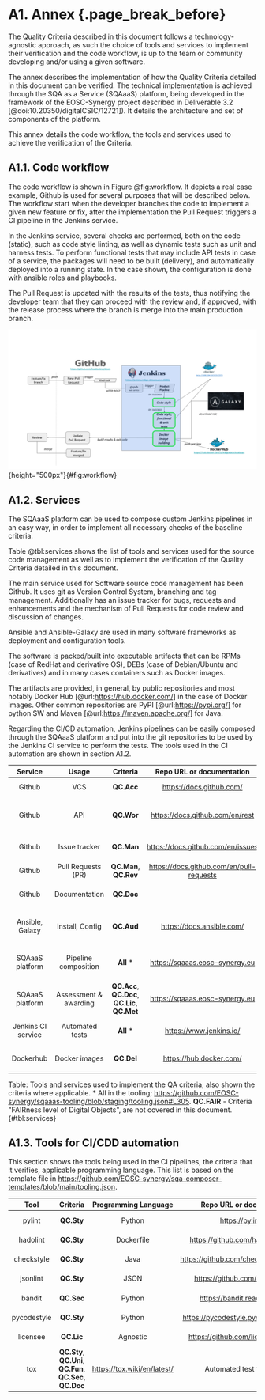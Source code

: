 # A1. Annex {.page_break_before}

The Quality Criteria described in this document follows a technology-agnostic approach, as such the
choice of tools and services to implement their verification and the code workflow, is up to the
team or community developing and/or using a given software.

The annex describes the implementation of how the Quality Criteria detailed in this document can be
verified. The technical implementation is achieved through the SQA as a Service (SQAaaS) platform,
being developed in the framework of the EOSC-Synergy project described in Deliverable 3.2
[@doi:10.20350/digitalCSIC/12721]). It details the architecture and set of components of the
platform.

This annex details the code workflow, the tools and services used to achieve the verification of
the Criteria.

## A1.1. Code workflow

The code workflow is shown in Figure @fig:workflow. It depicts a real case example, Github is used
for several purposes that will be described below. The workflow start when the developer branches
the code to implement a given new feature or fix, after the implementation the Pull Request triggers
a CI pipeline in the Jenkins service.

In the Jenkins service, several checks are performed, both on the code (static), such as code style
linting, as well as dynamic tests such as unit and harness tests. To perform functional tests that
may include API tests in case of a service, the packages will need to be built (delivery), and
automatically deployed into a running state. In the case shown, the configuration is done with
ansible roles and playbooks.

The Pull Request is updated with the results of the tests, thus notifying the developer team that
they can proceed with the review and, if approved, with the release process where the branch is
merge into the main production branch.

![Code workflow](images/devops.png){height="500px"}{#fig:workflow}

## A1.2. Services

The SQAaaS platform can be used to compose custom Jenkins pipelines in an easy way, in order to
implement all necessary checks of the baseline criteria.

Table @tbl:services shows the list of tools and services used for the source code management as well
as to implement the verification of the Quality Criteria detailed in this document.

The main service used for Software source code management has been Github. It uses git as Version
Control System, branching and tag management. Additionally has an issue tracker for bugs, requests
and enhancements and the mechanism of Pull Requests for code review and discussion of changes.

Ansible and Ansible-Galaxy are used in many software frameworks as deployment and configuration
tools.

The software is packed/built into executable artifacts that can be RPMs (case of RedHat and
derivative OS), DEBs (case of Debian/Ubuntu and derivatives) and in many cases containers such as
Docker images.

The artifacts are provided, in general, by public repositories and most notably Docker Hub
[@url:https://hub.docker.com/] in the case of Docker images. Other common repositories are PyPI
[@url:https://pypi.org/] for python SW and Maven [@url:https://maven.apache.org/] for Java.

Regarding the CI/CD automation, Jenkins pipelines can be easily composed through the SQAaaS platform
and put into the git repositories to be used by the Jenkins CI service to perform the tests. The
tools used in the CI automation are shown in section A1.2.

| Service            | Usage                 | Criteria   |  Repo URL or documentation                             | Comment                                      |
|:------------------:|:---------------------:|:----------:|:------------------------------------------------------:|:--------------------------------------------:|
| Github             | VCS                   | **QC.Acc** | <https://docs.github.com/>                             | Source code repository - git                 |
| Github             | API                   | **QC.Wor** | <https://docs.github.com/en/rest>                      | git branching management and version tagging |
| Github             | Issue tracker         | **QC.Man** | <https://docs.github.com/en/issues>                    | Track issues, bugs, new features, etc.       |
| Github             | Pull Requests (PR)    | **QC.Man**, **QC.Rev** | <https://docs.github.com/en/pull-requests> | Code review through PRs                      |
| Github             | Documentation         | **QC.Doc** |                                                        | Documentation present in VCS repository      |
| Ansible, Galaxy    | Install, Config       | **QC.Aud** | <https://docs.ansible.com/>                            | Automated deployment and configuration       |
| SQAaaS platform    | Pipeline composition  | **All** *  | <https://sqaaas.eosc-synergy.eu>                       | Pipeline composition for automatic tests     |
| SQAaaS platform    | Assessment & awarding | **QC.Acc**, **QC.Doc**, **QC.Lic**, **QC.Met** | <https://sqaaas.eosc-synergy.eu>  | Bronze badge awarding         |
| Jenkins CI service | Automated tests       | **All** *  | <https://www.jenkins.io/>                              | Execution of automatic tests                 |
| Dockerhub          | Docker images         | **QC.Del** | <https://hub.docker.com/>                              | Public repository of Docker images           |

Table: Tools and services used to implement the QA criteria, also shown the criteria where
applicable. * All in the tooling;
<https://github.com/EOSC-synergy/sqaaas-tooling/blob/staging/tooling.json#L305>. **QC.FAIR** -
Criteria "FAIRness level of Digital Objects", are not covered in this document. {#tbl:services}

## A1.3. Tools for CI/CDD automation

This section shows the tools being used in the CI pipelines, the criteria that it verifies,
applicable programming language. This list is based on the template file in
<https://github.com/EOSC-synergy/sqa-composer-templates/blob/main/tooling.json>.

| Tool        | Criteria   | Programming Language | Repo URL or documentation                  | Summary         |
|:-----------:|:----------:|:--------------------:|:------------------------------------------:|:---------------:|
| pylint      | **QC.Sty** | Python               | <https://pylint.org/>                      | Code style      |
| hadolint    | **QC.Sty** | Dockerfile           | <https://github.com/hadolint/hadolint>     | Code style      |
| checkstyle  | **QC.Sty** | Java                 | <https://github.com/checkstyle/checkstyle> | Code style      |
| jsonlint    | **QC.Sty** | JSON                 | <https://github.com/zaach/jsonlint>        | Code style      |
| bandit      | **QC.Sec** | Python               | <https://bandit.readthedocs.io/>           | Static security |
| pycodestyle | **QC.Sty** | Python               | <https://pycodestyle.pycqa.org/en/latest/> | Code style      |
| licensee    | **QC.Lic** | Agnostic             | <https://github.com/licensee/licensee>     | Check license   |
| tox         | **QC.Sty**, **QC.Uni**, **QC.Fun**, **QC.Sec**, **QC.Doc** | <https://tox.wiki/en/latest/> | Automated test framework |
